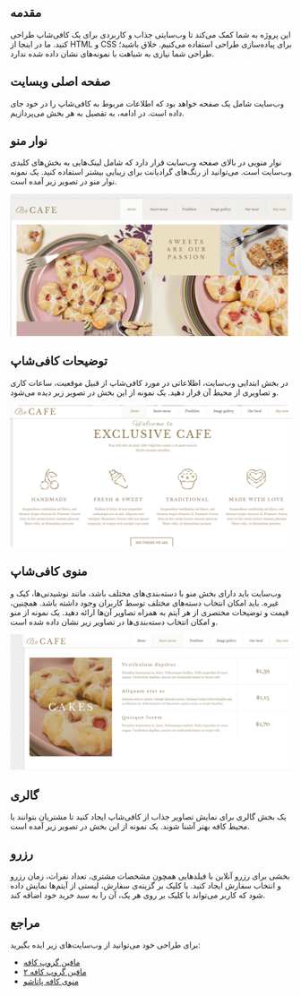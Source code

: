 ## مقدمه

این پروژه به شما کمک می‌کند تا وب‌سایتی جذاب و کاربردی برای یک کافی‌شاپ طراحی کنید. ما در اینجا از HTML و CSS برای پیاده‌سازی طراحی استفاده می‌کنیم. خلاق باشید؛ طراحی شما نیازی به شباهت با نمونه‌های نشان داده شده ندارد.

## صفحه اصلی وبسایت

وب‌سایت شامل یک صفحه خواهد بود که اطلاعات مربوط به کافی‌شاپ را در خود جای داده است. در ادامه، به تفصیل به هر بخش می‌پردازیم.

## نوار منو

نوار منویی در بالای صفحه وب‌سایت قرار دارد که شامل لینک‌هایی به بخش‌های کلیدی وب‌سایت است. می‌توانید از رنگ‌های گرادیانت برای زیبایی بیشتر استفاده کنید. یک نمونه نوار منو در تصویر زیر آمده است.

![nav-menu-example](nav-menu.png)

## توضیحات کافی‌شاپ

در بخش ابتدایی وب‌سایت، اطلاعاتی در مورد کافی‌شاپ از قبیل موقعیت، ساعات کاری و تصاویری از محیط آن قرار دهید. یک نمونه از این بخش در تصویر زیر دیده می‌شود.

![about-example](about.png)

## منوی کافی‌شاپ

وب‌سایت باید دارای بخش منو با دسته‌بندی‌های مختلف باشد، مانند نوشیدنی‌ها، کیک و غیره. باید امکان انتخاب دسته‌های مختلف توسط کاربران وجود داشته باشد. همچنین، قیمت و توضیحات مختصری از هر آیتم به همراه تصاویر آن‌ها ارائه دهید. یک نمونه از منو و امکان انتخاب دسته‌بندی‌ها در تصاویر زیر نشان داده شده است.

![menu-example](menu.png)

## گالری

یک بخش گالری برای نمایش تصاویر جذاب از کافی‌شاپ ایجاد کنید تا مشتریان بتوانند با محیط کافه بهتر آشنا شوند. یک نمونه از این بخش در تصویر زیر آمده است.

## رزرو

بخشی برای رزرو آنلاین با فیلدهایی همچون مشخصات مشتری، تعداد نفرات، زمان رزرو و انتخاب سفارش ایجاد کنید. با کلیک بر گزینه‌ی سفارش، لیستی از آیتم‌ها نمایش داده شود که کاربر می‌تواند با کلیک بر روی هر یک، آن را به سبد خرید خود اضافه کند.

## مراجع

برای طراحی خود می‌توانید از وب‌سایت‌های زیر ایده بگیرید:
- [مافین گروپ کافه](https://themes.muffingroup.com/be/cafe/)
- [مافین گروپ کافه ۲](https://themes.muffingroup.com/be/cafe2/)
- [منوی کافه پاتاشو](https://www.cafepatachou.com/cafe-patachou-menu/)
